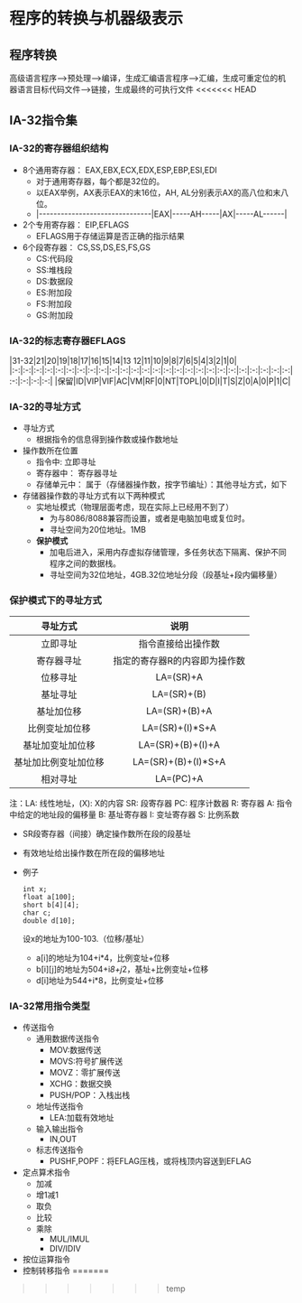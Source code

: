 # 程序的转换与机器级表示
## 程序转换
高级语言程序-->预处理-->编译，生成汇编语言程序-->汇编，生成可重定位的机器语言目标代码文件-->链接，生成最终的可执行文件
<<<<<<< HEAD

## IA-32指令集
### IA-32的寄存器组织结构
+ 8个通用寄存器： EAX,EBX,ECX,EDX,ESP,EBP,ESI,EDI
  + 对于通用寄存器，每个都是32位的。
  + 以EAX举例，AX表示EAX的末16位，AH, AL分别表示AX的高八位和末八位。
  + |-------------------------------|EAX|-----AH-----|AX|-----AL------|
+ 2个专用寄存器： EIP,EFLAGS
  + EFLAGS用于存储运算是否正确的指示结果
+ 6个段寄存器： CS,SS,DS,ES,FS,GS
  + CS:代码段
  + SS:堆栈段
  + DS:数据段
  + ES:附加段
  + FS:附加段
  + GS:附加段

### IA-32的标志寄存器EFLAGS
|31-32|21|20|19|18|17|16|15|14|13 12|11|10|9|8|7|6|5|4|3|2|1|0|
|:-:|:-:|:-:|:-:|:-:|:-:|:-:|:-:|:-:|:-:|:-:|:-:|:-:|:-:|:-:|:-:|:-:|:-:|:-:|:-:|:-:|:-:|:-:|:-:|:-:|:-:|:-:|:-:|:-:|:-:|
|保留|ID|VIP|VIF|AC|VM|RF|0|NT|TOPL|0|D|I|T|S|Z|0|A|0|P|1|C|
### IA-32的寻址方式
+ 寻址方式
  + 根据指令的信息得到操作数或操作数地址
+ 操作数所在位置
  + 指令中: 立即寻址
  + 寄存器中： 寄存器寻址
  + 存储单元中： 属于（存储器操作数，按字节编址）：其他寻址方式，如下
+ 存储器操作数的寻址方式有以下两种模式
  + 实地址模式（物理层面考虑，现在实际上已经用不到了）
    + 为与8086/8088兼容而设置，或者是电脑加电或复位时。
    + 寻址空间为20位地址。1MB
  + **保护模式**
    + 加电后进入，采用内存虚拟存储管理，多任务状态下隔离、保护不同程序之间的数据栈。
    + 寻址空间为32位地址，4GB.32位地址分段（段基址+段内偏移量）

### 保护模式下的寻址方式
|寻址方式|说明|
|:------:|:------:|
|立即寻址|指令直接给出操作数|
|寄存器寻址|指定的寄存器R的内容即为操作数|
|位移寻址|LA=(SR)+A|
|基址寻址|LA=(SR)+(B)|
|基址加位移|LA=(SR)+(B)+A|
|比例变址加位移|LA=(SR)+(I)*S+A|
|基址加变址加位移|LA=(SR)+(B)+(I)+A|
|基址加比例变址加位移|LA=(SR)+(B)+(I)*S+A|
|相对寻址|LA=(PC)+A|

注：LA: 线性地址，(X): X的内容 SR: 段寄存器 PC: 程序计数器 R: 寄存器 A: 指令中给定的地址段的偏移量 B: 基址寄存器 I: 变址寄存器 S: 比例系数  
+ SR段寄存器（间接）确定操作数所在段的段基址
+ 有效地址给出操作数在所在段的偏移地址

+ 例子
  ```
  int x;
  float a[100];
  short b[4][4];
  char c;
  double d[10];
  ```
  设x的地址为100-103.（位移/基址）
  + a[i]的地址为104+i*4，比例变址+位移
  + b[i][j]的地址为504+i*8+j*2，基址+比例变址+位移
  + d[i]地址为544+i*8，比例变址+位移

### IA-32常用指令类型
+ 传送指令
  + 通用数据传送指令
    + MOV:数据传送
    + MOVS:符号扩展传送
    + MOVZ：零扩展传送
    + XCHG：数据交换
    + PUSH/POP：入栈出栈
  + 地址传送指令
    + LEA:加载有效地址
  + 输入输出指令
    + IN,OUT
  + 标志传送指令
    + PUSHF,POPF：将EFLAG压栈，或将栈顶内容送到EFLAG
+ 定点算术指令
  + 加减
  + 增1减1
  + 取负
  + 比较
  + 乘除
    + MUL/IMUL
    + DIV/IDIV
+ 按位运算指令
+ 控制转移指令
=======
>>>>>>> temp
